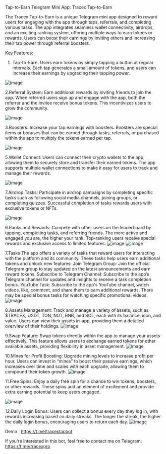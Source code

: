 Tap-to-Earn Telegram Mini App: Tracex Tap-to-Earn

The Tracex Tap-to-Earn is a unique Telegram mini app designed to reward users for engaging with the app through taps, referrals, and completing various tasks. The app integrates seamless wallet connectivity, airdrops, and an exciting ranking system, offering multiple ways to earn tokens or rewards. Users can boost their earnings by inviting others and increasing their tap power through referral boosters.

Key Features:

1. Tap-to-Earn:
Users earn tokens by simply tapping a button at regular intervals. Each tap generates a small amount of tokens, and users can increase their earnings by upgrading their tapping power.

![image](https://github.com/user-attachments/assets/d14c1818-f7d9-47bf-8d39-0c86ee9e0a1a)

2.Referral System:
Earn additional rewards by inviting friends to join the app. When referred users sign up and engage with the app, both the referrer and the invitee receive bonus tokens. This incentivizes users to grow the community.

![image](https://github.com/user-attachments/assets/10519c02-adba-4272-9479-94d7db0798b5)

3.Boosters:
Increase your tap earnings with boosters. Boosters are special items or bonuses that can be earned through tasks, referrals, or purchased within the app to multiply the tokens earned per tap.

![image](https://github.com/user-attachments/assets/9676892f-18c2-44db-8d29-d40fa360bd4c)

5.Wallet Connect:
Users can connect their crypto wallets to the app, allowing them to securely store and transfer their earned tokens. The app supports multiple wallet connections to make it easy for users to track and manage their rewards.

![image](https://github.com/user-attachments/assets/a0651a6d-5209-4edc-93cb-b5018a9a79e2)

7.Airdrop Tasks:
Participate in airdrop campaigns by completing specific tasks such as following social media channels, joining groups, or completing quizzes. Successful completion of tasks rewards users with exclusive tokens or NFTs.

![image](https://github.com/user-attachments/assets/2e5d3efe-200c-4193-a0de-b953c3d3962e)

6.Ranks and Rewards:
Compete with other users on the leaderboard by tapping, completing tasks, and referring friends. The more active and engaged you are, the higher your rank. Top-ranking users receive special rewards and exclusive access to limited features.
![image](https://github.com/user-attachments/assets/143815ec-c99a-4497-9272-844906b85969)
![image](https://github.com/user-attachments/assets/04887deb-c2fe-4363-8db2-cc374cab7fb4)

7.Tasks
The app offers a variety of tasks that reward users for interacting with the platform and its community. These tasks help users earn additional tokens and unlock new features:
Join Telegram Group: Join the official Telegram group to stay updated on the latest announcements and earn reward tokens.
Subscribe to Telegram Channel: Subscribe to the app’s Telegram channel for updates and insights to receive a task completion bonus.
YouTube Task: Subscribe to the app's YouTube channel, watch videos, like, comment, and share them to earn additional rewards. There may be special bonus tasks for watching specific promotional videos.
![image](https://github.com/user-attachments/assets/6ceef309-2b7e-4b05-ab84-82eac8ef6f48)

8.Assets Management:
Track and manage a variety of assets, such as $TRACEX, USDT, TON, NOT, BNB, and SOL, each with its balance, icon, and value. Users can view their assets in-app, providing them a detailed overview of their holdings.
![image](https://github.com/user-attachments/assets/363e52e5-845a-4d96-932d-91c9354ba50d)

9.Swap Feature:
Swap tokens directly within the app to manage your assets effectively. This feature allows users to exchange earned tokens for other available assets, providing flexibility in asset management.
![image](https://github.com/user-attachments/assets/203544b0-7288-41a2-b46f-78466e8ecb72)

10.Mines for Profit Boosting:
Upgrade mining levels to increase profit per hour. Users can invest in “mines” to boost their passive earnings, which increases over time and scales with each upgrade, allowing them to compound their token growth.
![image](https://github.com/user-attachments/assets/a65e707b-4bc0-4114-a8eb-bd5cd5b0aedf)

11.Free Spins:
Enjoy a daily free spin for a chance to win tokens, boosters, or other rewards. These spins add an element of excitement and provide extra earning potential to keep users engaged.

![image](https://github.com/user-attachments/assets/d77067e4-cdaf-4f2b-adaa-a7ec696790e3)

12.Daily Login Bonus:
Users can collect a bonus every day they log in, with rewards increasing based on daily streaks. The longer the streak, the higher the daily login bonus, encouraging users to return each day.
![image](https://github.com/user-attachments/assets/6b46498a-69a4-4db4-b9eb-8e9c9b966fca)

Demo : https://t.me/tracextapbot

If you're interested in this bot, feel free to contact me on Telegram: https://t.me/tracexpro

